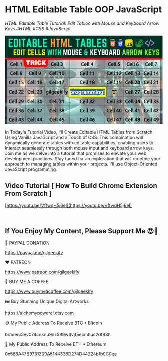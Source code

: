 # HTML Editable Table OOP JavaScript

_HTML Editable Table Tutorial: Edit Tables with Mouse and Keyboard Arrow Keys #HTML #CSS #JavaScript_

![YouTube Thumbnail](https://raw.githubusercontent.com/saeedkohansal/HTML-Editable-Table-OOP-JavaScript/main/image/HTML%20Editable%20Table%20with%20Mouse%20and%20Keyboard%20Arrow%20Keys%20Navigation.png "Injector+ Chrome Extension Manifest V3")

In Today's Tutorial Video, I'll Create Editable HTML Tables from Scratch Using Vanilla JavaScript and a Touch of CSS. This combination will dynamically generate tables with editable capabilities, enabling users to interact seamlessly through both mouse input and keyboard arrow keys. Join me as we delve into a tutorial that promises to elevate your web development practices. Stay tuned for an exploration that will redefine your approach to managing tables within your projects. I'll use Object-Oriented JavaScript programming.

## Video Tutorial [ How To Build Chrome Extension From Scratch ]
[https://youtu.be/VffwdH5j6eI](https://youtu.be/VffwdH5j6eI)

 

## If You Enjoy My Content, Please Support Me 😍🙏

💙 PAYPAL DONATION

https://paypal.me/gilgeekify

❤️ PATREON

https://www.patreon.com/gilgeekify

💛 BUY ME A COFFEE

https://www.buymeacoffee.com/gilgeekify

🖼️ Buy Stunning Unique Digital Artworks

https://alchemypowerai.etsy.com

🪙 My Public Address To Receive BTC • Bitcoin

bc1qerc5ev074cqknu9nz589w4vjf5ecmhuc2df83h

🥈 My Public Address To Receive ETH • Ethereum

0x566A47B9731209A5144336D274D44224bfb9C0ea
